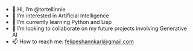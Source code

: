 - 👋 Hi, I’m @tortellinnie
- 👀 I’m interested in Artificial Intelligence
- 🌱 I’m currently learning Python and Lisp
- 💞️ I’m looking to collaborate on my future projects involving Generative AI
- 📫 How to reach me: felipeshannkarl@gmail.com

<!---
tortellinnie/tortellinnie is a ✨ special ✨ repository because its `README.md` (this file) appears on your GitHub profile.
You can click the Preview link to take a look at your changes.
--->
